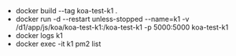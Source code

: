 ##
* docker build --tag koa-test-k1 .
* docker run -d --restart unless-stopped --name=k1 -v /d1/app/js/koa/koa-test-k1:/koa-test-k1 -p 5000:5000 koa-test-k1
* docker logs k1
* docker exec -it k1 pm2 list





